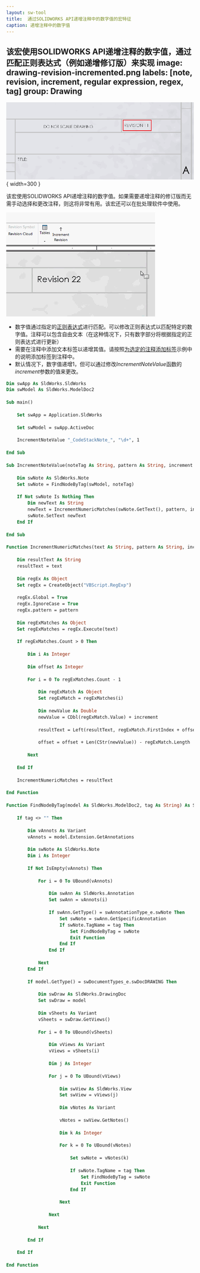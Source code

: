 ```yaml
---
layout: sw-tool
title:  通过SOLIDWORKS API递增注释中的数字值的宏特征
caption: 递增注释中的数字值
---
```

 该宏使用SOLIDWORKS API递增注释的数字值，通过匹配正则表达式（例如递增修订版）来实现
image: drawing-revision-incremented.png
labels: [note, revision, increment, regular expression, regex, tag]
group: Drawing
---
![在标题块中递增的修订号](drawing-revision-incremented.png){ width=300 }

该宏使用SOLIDWORKS API递增注释的数字值。如果需要递增注释的修订版而无需手动选择和更改注释，则这将非常有用。该宏还可以在批处理软件中使用。

![通过运行宏按钮中的宏来递增标题块中的修订版](increment-revision-macro.gif)

* 数字值通过指定的[正则表达式](https://en.wikipedia.org/wiki/Regular_expression)进行匹配。可以修改正则表达式以匹配特定的数字值。注释可以包含自由文本（在这种情况下，只有数字部分将根据指定的正则表达式进行更新）
* 需要在注释中添加文本标签以递增其值。请按照[为选定的注释添加标签](/docs/codestack/solidworks-api/document/notes/tag-selected-note)示例中的说明添加标签到注释中。
* 默认情况下，数字值递增1，但可以通过修改*IncrementNoteValue*函数的*increment*参数的值来更改。

~~~ vb
Dim swApp As SldWorks.SldWorks
Dim swModel As SldWorks.ModelDoc2

Sub main()

    Set swApp = Application.SldWorks
    
    Set swModel = swApp.ActiveDoc
    
    IncrementNoteValue "_CodeStackNote_", "\d+", 1
    
End Sub

Sub IncrementNoteValue(noteTag As String, pattern As String, increment As Double)
    
    Dim swNote As SldWorks.Note
    Set swNote = FindNodeByTag(swModel, noteTag)
    
    If Not swNote Is Nothing Then
        Dim newText As String
        newText = IncrementNumericMatches(swNote.GetText(), pattern, increment)
        swNote.SetText newText
    End If
    
End Sub

Function IncrementNumericMatches(text As String, pattern As String, increment As Double) As String
    
    Dim resultText As String
    resultText = text
    
    Dim regEx As Object
    Set regEx = CreateObject("VBScript.RegExp")
    
    regEx.Global = True
    regEx.IgnoreCase = True
    regEx.pattern = pattern
    
    Dim regExMatches As Object
    Set regExMatches = regEx.Execute(text)
    
    If regExMatches.Count > 0 Then
        
        Dim i As Integer
        
        Dim offset As Integer
        
        For i = 0 To regExMatches.Count - 1
            
            Dim regExMatch As Object
            Set regExMatch = regExMatches(i)
            
            Dim newValue As Double
            newValue = CDbl(regExMatch.Value) + increment
            
            resultText = Left(resultText, regExMatch.FirstIndex + offset) & newValue & Right(resultText, Len(resultText) - regExMatch.FirstIndex - regExMatch.Length - offset)
            
            offset = offset + Len(CStr(newValue)) - regExMatch.Length
        
        Next
        
    End If
    
    IncrementNumericMatches = resultText

End Function

Function FindNodeByTag(model As SldWorks.ModelDoc2, tag As String) As SldWorks.Note
    
    If tag <> "" Then
        
        Dim vAnnots As Variant
        vAnnots = model.Extension.GetAnnotations
        
        Dim swNote As SldWorks.Note
        Dim i As Integer
        
        If Not IsEmpty(vAnnots) Then
            
            For i = 0 To UBound(vAnnots)
                
                Dim swAnn As SldWorks.Annotation
                Set swAnn = vAnnots(i)
                
                If swAnn.GetType() = swAnnotationType_e.swNote Then
                    Set swNote = swAnn.GetSpecificAnnotation
                    If swNote.TagName = tag Then
                        Set FindNodeByTag = swNote
                        Exit Function
                    End If
                End If
                
            Next
        End If
        
        If model.GetType() = swDocumentTypes_e.swDocDRAWING Then
        
            Dim swDraw As SldWorks.DrawingDoc
            Set swDraw = model
        
            Dim vSheets As Variant
            vSheets = swDraw.GetViews()
            
            For i = 0 To UBound(vSheets)
                
                Dim vViews As Variant
                vViews = vSheets(i)
                
                Dim j As Integer
                
                For j = 0 To UBound(vViews)
                
                    Dim swView As SldWorks.View
                    Set swView = vViews(j)
                
                    Dim vNotes As Variant
                    
                    vNotes = swView.GetNotes()
                    
                    Dim k As Integer
                    
                    For k = 0 To UBound(vNotes)
                        
                        Set swNote = vNotes(k)
                        
                        If swNote.TagName = tag Then
                            Set FindNodeByTag = swNote
                            Exit Function
                        End If
                    
                    Next
                
                Next
                
            Next
            
        End If
        
    End If
    
End Function
~~~